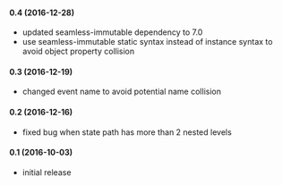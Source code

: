 #### 0.4 (2016-12-28)
- updated seamless-immutable dependency to 7.0
- use seamless-immutable static syntax instead of instance syntax to avoid object property collision

#### 0.3 (2016-12-19)
- changed event name to avoid potential name collision

#### 0.2 (2016-12-16)
- fixed bug when state path has more than 2 nested levels

#### 0.1 (2016-10-03)
- initial release